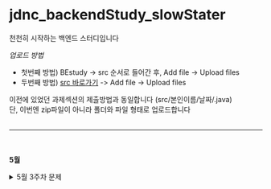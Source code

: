 # jdnc_backendStudy_slowStater
 천천히 시작하는 백엔드 스터디입니다

*업로드 방법*

- 첫번째 방법) BEstudy -> src 순서로 들어간 후, Add file -> Upload files
- 두번째 방법) [src 바로가기](https://github.com/simsimhekoon/jdnc_backendStudy_slowStater/tree/main/BEstudy/src) -> Add file -> Upload files

이전에 있었던 과제섹션의 제출방법과 동일합니다 (src/본인이름/날짜/.java)<br>
단, 이번엔 zip파일이 아니라 폴더와 파일 형태로 업로드합니다
<br><br>
***
<br><br>
**5월**
<details><summary>5월 3주차 문제</summary>

<details><summary>5/17 문제</summary>
 
- 1회차 제출 취지
  - 현재 기초역량 파트별 확인
  - 문제 풀이와 이론 이해 중, 어떤 부분이 필요한지 확인하기 위함
  - 때문에 이번에는 코드만 제출하시면 됩니다
- 백준 알고리즘 : 11382번: 꼬마 정민  - 기초 출력 문제
  - https://www.acmicpc.net/problem/11382
- 백준 알고리즘 : 9498번: 시험 성적  - 조건문 문제
  - https://www.acmicpc.net/problem/9498
- 백준 알고리즘 : 2439번: 별 찍기 - 2  - 반복문 문제
  - https://www.acmicpc.net/problem/2439
- 백준 알고리즘 : 10871번: X보다 작은 수  - 1차원 배열 문제
  - https://www.acmicpc.net/problem/10871
- 백준 알고리즘 : 9086번: 문자열  - 기초 문자열 문제
  - https://www.acmicpc.net/problem/9086
- 백준 알고리즘 : 2738번: 행렬 덧셈  - 2차원 배열 문제
  - https://www.acmicpc.net/problem/2738
- 백준 알고리즘 : 2908번: 상수  - 문자열/복합 문제
  - https://www.acmicpc.net/problem/2908
 <br><br>도전<br><br>
- 백준 알고리즘 : 2444번: 별 찍기 - 7  - 복합 문제
  - https://www.acmicpc.net/problem/2444
- 백준 알고리즘 : 10988번: 팰린드롬인지 확인하기  - 문자열/복합 문제
  - https://www.acmicpc.net/problem/10988

 
</details>

